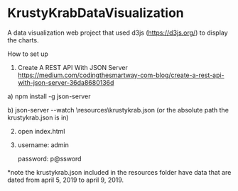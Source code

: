 # KrustyKrabDataVisualization

A data visualization web project that used d3js (https://d3js.org/) to display the charts. 

How to set up
1) Create A REST API With JSON Server https://medium.com/codingthesmartway-com-blog/create-a-rest-api-with-json-server-36da8680136d

  a) npm install -g json-server

  b) json-server --watch \resources\krustykrab.json (or the absolute path the krustykrab.json is in)

2) open index.html
3)  username: admin

    password: p@ssword

*note the krustykrab.json included in the resources folder have data that are dated from april 5, 2019 to april 9, 2019.
